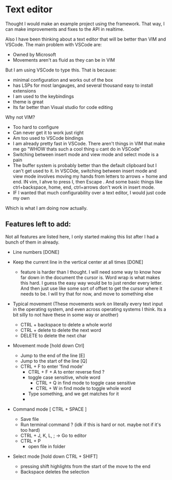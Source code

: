 # Text editor
Thought I would make an example project using the framework. 
That way, I can make improvements and fixes to the API in realtime.

Also I have been thinking about a text editor that will be better than VIM and VSCode. The main problem with VSCode are:
- Owned by Microsoft
- Movements aren't as fluid as they can be in VIM

But I am using VSCode to type this. That is because:
- minimal configuration and works out of the box
- has LSPs for most langauges, and several thousand easy to install extensions
- I am used to the keybindings
- theme is great
- Its far better than Visual studio for code editing


Why not VIM?
- Too hard to configure
- Can never get it to work just right
- Am too used to VSCode bindings
- I am already pretty fast in VSCode. There aren't things in VIM that make me go "WHOW thats such a cool thing u cant do in VSCode"
- Switching between insert mode and view mode and select mode is a pain
- The buffer system is probably better than the default clipboard but I can't get used to it. In VSCOde, switching between insert mode and view mode involves moving my hands from letters to arrows + home and end. IN vim, I ahve to press I, then Escape . And some basic things like ctrl+backspace, home, end, ctrl+arrows don't work in insert mode. 
- IF I wanted that much configurability over a text editor, I would just code my own

Which is what I am doing now actually. 

## Features left to add:
Not all features are listed here, I only started making this list after I had a bunch of them in already.


- Line numbers [DONE]
- Keep the current line in the vertical center at all times [DONE]
    - feature is harder than I thought. I will need some way to know how far down in the document the cursor is.
    Word wrap is what makes this hard. 
    I guess the easy way would be to just render every letter. And then just use like some sort of offset to get the cursor where
    it needs to be. I will try that for now, and move to something else
- Typical movement (These movements work on literally every text input in the operating system, and even across operating systems I think. Its a bit silly to not have these in some way or another)
    - CTRL + backspace to delete a whole world
    - CTRL + delete to delete the next word
    - DELETE to delete the next char
- Movement mode [hold down Ctrl]
    - Jump to the end of the line [E]
    - Jump to the start of the line [Q]
    - CTRL + F to enter 'find mode' 
        - CTRL + F + A to enter reverse find ?
        - toggle case sensitive, whole word
            - CTRL + Q in find mode to toggle case sensitive
            - CTRL + W in find mode to toggle whole word
        - Type something, and we get matches for it
        - 
- Command mode [ CTRL + SPACE ]
    - Save file
    - Run terminal command ? (idk if this is hard or not. maybe not if it's too hard)
    - CTRL + J, K, L, ; -> Go to editor
    - CTRL + P
        - open file in folder
     
- Select mode [hold down CTRL + SHIFT]
    - pressing shift highlights from the start of the move to the end
    - Backspace deletes the selection


